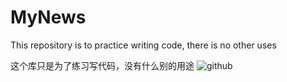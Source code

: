 # MyNews

This repository is to practice writing code, there is no other uses

这个库只是为了练习写代码，没有什么别的用途
![github](http://github.com/CallousToTheEnd/MyNews/raw/master/drawable/biz_plugin_weather_baoyu.gif)
